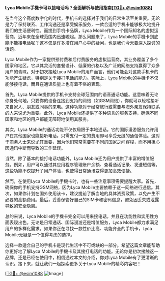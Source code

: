 **Lyca Mobile手機卡可以接电话吗？全面解析与使用指南[[TG💪+ @esim1088](https://t.me/s/esim1088)]**

在当今这个高度数字化的时代，手机卡的选择对于我们的日常生活至关重要。无论是为了保持联系、工作沟通还是享受娱乐服务，一款合适的手机卡能够极大地提升我们的生活便利性。而提到手机卡品牌，Lyca Mobile作为一个国际知名的虚拟运营商，近年来在全球范围内迅速崛起。那么问题来了，Lyca Mobile的手機卡到底能不能接电话呢？这不仅是许多潜在用户心中的疑问，也是我们今天要深入探讨的话题。

Lyca Mobile作为一家提供预付费和后付费服务的虚拟运营商，其业务覆盖了多个国家和地区。它以其灵活的套餐设计、低廉的价格以及广泛的网络支持赢得了众多用户的青睐。对于初次接触Lyca Mobile的用户而言，他们可能会对这款手机卡的功能产生疑虑，特别是关于接打电话的能力。实际上，Lyca Mobile的手機卡不仅能够接电话，而且在通话质量上也有着不俗的表现。

首先，Lyca Mobile提供的手机卡支持全球范围内的语音通话功能。这意味着无论你身处何地，只要你的设备连接到支持的网络（如GSM网络），你就可以轻松接听来自家人、朋友或同事的来电。这种功能对于经常旅行或需要与海外亲友保持联系的人来说尤为重要。此外，Lyca Mobile还提供了多种语言的服务支持，确保不同国家和地区的用户都能无障碍地使用其服务。

其次，Lyca Mobile的通话功能不仅仅局限于本地通话。它的国际漫游服务允许用户在其他国家也能接听电话，只需支付一定的费用即可享受无缝的通信体验。这对于商务人士来说尤其重要，因为他们常常需要在不同的国家之间穿梭，而不用担心因通讯中断而导致的工作延误。

当然，除了基本的接打电话功能外，Lyca Mobile还为用户提供了丰富的增值服务。例如，用户可以通过其应用程序管理账户余额、查看通话记录、发送短信等。这些功能不仅提升了用户体验，也使得日常通讯变得更加高效便捷。

然而，在使用Lyca Mobile的手機卡时，也有一些注意事项需要提醒大家。首先，确保你的手机支持GSM网络，因为Lyca Mobile主要依赖于这一网络进行通信。其次，如果你计划在国外使用该卡，建议提前了解当地的具体资费政策，以免产生不必要的高额费用。最后，妥善保管好自己的SIM卡和密码信息，避免因丢失或泄露导致的安全隐患。

总的来说，Lyca Mobile的手機卡完全可以用来接电话，并且在功能性和实用性方面表现出色。无论是日常通话、国际漫游还是增值服务，Lyca Mobile都力求满足用户的多样化需求。如果你正在寻找一款性价比高、功能齐全的手机卡，Lyca Mobile无疑是一个值得考虑的选择。

选择一款适合自己的手机卡是现代生活中不可或缺的一部分。希望这篇文章能帮助你更好地了解Lyca Mobile的手機卡及其接打电话的功能。无论你是初次接触这一品牌，还是已经在使用中，相信通过本文的介绍，你对Lyca Mobile有了更清晰的认识。接下来，就让我们一起探索更多关于Lyca Mobile的精彩内容吧！

[[TG💪+ @esim1088](https://t.me/s/esim1088) ![Image](https://i.postimg.cc/4NQfJmqS/Snipaste-2025-05-13-00-14-12.png)]